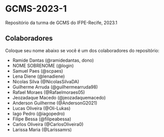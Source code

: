# GCMS-2023-1
Repositório da turma de GCMS do IFPE-Recife, 2023.1

## Colaboradores
Coloque seu nome abaixo se você é um dos colaboradores do repositório:
* Ramide Dantas (@ramidedantas, dono)
* NOME SOBRENOME (@login)
* Samuel Paes (@scpaes)
* Lena Diene (@lenadiene)
* Nicolas Silva (@NicolasSilvaDA)
* Guilherme Arruda (@guilhermearruda98)
* Rafael Moraes (@Rafaelmoraes05)
* Jeozadaque Macedo (@jeozadaquemacedo)
* Anderson Guilherme (@AndersonG2021)
* Lucas Oliveira (@Oli-Lukas)
* Iago Pedro (@iagopedro)
* Filipe Bessa (@filipeabessa)
* Carlos Oliveira (@CarlosOliveira0)
* Larissa Maria (@Larissamrs)
